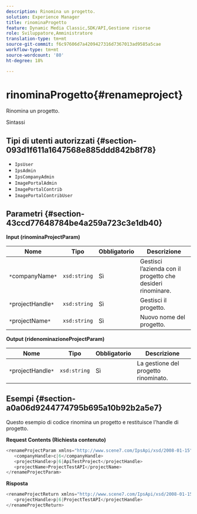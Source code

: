 ```yaml
---
description: Rinomina un progetto.
solution: Experience Manager
title: rinominaProgetto
feature: Dynamic Media Classic,SDK/API,Gestione risorse
role: Sviluppatore,Amministratore
translation-type: tm+mt
source-git-commit: f6c97606d7a4209427316d7367013ad9585a5cae
workflow-type: tm+mt
source-wordcount: '80'
ht-degree: 18%

---
```



# rinominaProgetto{#renameproject}

Rinomina un progetto.

Sintassi

## Tipi di utenti autorizzati {#section-093d1f611a1647568e885ddd842b8f78}

* `IpsUser`
* `IpsAdmin`
* `IpsCompanyAdmin`
* `ImagePortalAdmin`
* `ImagePortalContrib`
* `ImagePortalContribUser`

## Parametri {#section-43ccd77648784be4a259a723c3e1db40}

**Input (rinominaProjectParam)**

| Nome | Tipo | Obbligatorio | Descrizione |
|---|---|---|---|
| `*`companyName`*` | `xsd:string` | Sì | Gestisci l’azienda con il progetto che desideri rinominare. |
| `*`projectHandle`*` | `xsd:string` | Sì | Gestisci il progetto. |
| `*`projectName`*` | `xsd:string` | Sì | Nuovo nome del progetto. |

**Output (ridenominazioneProjectParam)**

| Nome | Tipo | Obbligatorio | Descrizione |
|---|---|---|---|
| `*`projectHandle`*` | `xsd:string` | Sì | La gestione del progetto rinominato. |

## Esempi {#section-a0a06d9244774795b695a10b92b2a5e7}

Questo esempio di codice rinomina un progetto e restituisce l&#39;handle di progetto.

**Request Contents (Richiesta contenuto)**

```java
<renameProjectParam xmlns="http://www.scene7.com/IpsApi/xsd/2008-01-15">
   <companyHandle>c|6</companyHandle>
   <projectHandle>p|6|ApiTestProject</projectHandle>
   <projectName>ProjectTestAPI</projectName>
</renameProjectParam>
```

**Risposta**

```java
<renameProjectReturn xmlns="http://www.scene7.com/IpsApi/xsd/2008-01-15">
   <projectHandle>p|6|ProjectTestAPI</projectHandle>
</renameProjectReturn>
```


